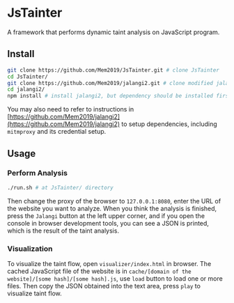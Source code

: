 # JsTainter

A framework that performs dynamic taint analysis on JavaScript program.

## Install

```bash
git clone https://github.com/Mem2019/JsTainter.git # clone JsTainter
cd JsTainter/
git clone https://github.com/Mem2019/jalangi2.git # clone modified jalangi2 framework
cd jalangi2/
npm install # install jalangi2, but dependency should be installed first
```

You may also need to refer to instructions in [https://github.com/Mem2019/jalangi2](https://github.com/Mem2019/jalangi2) to setup dependencies, including `mitmproxy` and its credential setup. 

## Usage

### Perform Analysis

```bash
./run.sh # at JsTainter/ directory
```

Then change the proxy of the browser to `127.0.0.1:8080`, enter the URL of the website you want to analyze. When you think the analysis is finished, press the `Jalangi` button at the left upper corner, and if you open the console in browser development tools, you can see a JSON is printed, which is the result of the taint analysis.

### Visualization

To visualize the taint flow, open `visualizer/index.html` in browser. The cached JavaScript file of the website is in `cache/[domain of the website]/[some hash]/[some hash].js`, use `load` button to load one or more files. Then copy the JSON obtained into the text area, press `play` to visualize taint flow. 

